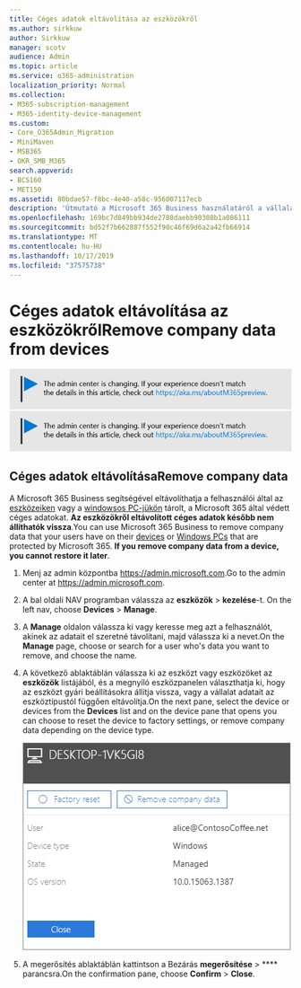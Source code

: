```yaml
---
title: Céges adatok eltávolítása az eszközökről
ms.author: sirkkuw
author: Sirkkuw
manager: scotv
audience: Admin
ms.topic: article
ms.service: o365-administration
localization_priority: Normal
ms.collection:
- M365-subscription-management
- M365-identity-device-management
ms.custom:
- Core_O365Admin_Migration
- MiniMaven
- MSB365
- OKR_SMB_M365
search.appverid:
- BCS160
- MET150
ms.assetid: 80bdae57-f8bc-4e40-a58c-956007117ecb
description: 'Útmutató a Microsoft 365 Business használatáról a vállalati adatok felhasználói eszközökről vagy Windows PC-ről történő eltávolításához. '
ms.openlocfilehash: 169bc7d849bb934de2788daebb90308b1a086111
ms.sourcegitcommit: bd52f7b662887f552f90c46f69d6a2a42fb66914
ms.translationtype: MT
ms.contentlocale: hu-HU
ms.lasthandoff: 10/17/2019
ms.locfileid: "37575738"
---
```

# <a name="remove-company-data-from-devices"></a><span data-ttu-id="6ec2d-103">Céges adatok eltávolítása az eszközökről</span><span class="sxs-lookup"><span data-stu-id="6ec2d-103">Remove company data from devices</span></span>

<span data-ttu-id="6ec2d-104">[![Label, hogy tudd, az admin központ változik, és találsz további részleteket a aka.ms/aboutM365preview.](media/m365admincenterchanging.png)](https://docs.microsoft.com/office365/admin/microsoft-365-admin-center-preview)</span><span class="sxs-lookup"><span data-stu-id="6ec2d-104">[![Label to let you know the admin center is changing and you can find more details at aka.ms/aboutM365preview.](media/m365admincenterchanging.png)](https://docs.microsoft.com/office365/admin/microsoft-365-admin-center-preview)</span></span>

## <a name="remove-company-data"></a><span data-ttu-id="6ec2d-105">Céges adatok eltávolítása</span><span class="sxs-lookup"><span data-stu-id="6ec2d-105">Remove company data</span></span>

<span data-ttu-id="6ec2d-p101">A Microsoft 365 Business segítségével eltávolíthatja a felhasználói által az [eszközeiken](app-protection-settings-for-android-and-ios.md) vagy a [windowsos PC-jükön](protection-settings-for-windows-10-devices.md) tárolt, a Microsoft 365 által védett céges adatokat. **Az eszközökről eltávolított céges adatok később nem állíthatók vissza**.</span><span class="sxs-lookup"><span data-stu-id="6ec2d-p101">You can use Microsoft 365 Business to remove company data that your users have on their [devices](app-protection-settings-for-android-and-ios.md) or [Windows PCs](protection-settings-for-windows-10-devices.md) that are protected by Microsoft 365. **If you remove company data from a device, you cannot restore it later**.</span></span> 
  
1. <span data-ttu-id="6ec2d-108">Menj az admin központba <a href="https://go.microsoft.com/fwlink/p/?linkid=837890" target="_blank">https://admin.microsoft.com</a>.</span><span class="sxs-lookup"><span data-stu-id="6ec2d-108">Go to the admin center at <a href="https://go.microsoft.com/fwlink/p/?linkid=837890" target="_blank">https://admin.microsoft.com</a>.</span></span>
    
2. <span data-ttu-id="6ec2d-109">A bal oldali NAV programban válassza az **eszközök** \> **kezelése**-t.  </span><span class="sxs-lookup"><span data-stu-id="6ec2d-109">On the left nav, choose **Devices**  \> **Manage**.</span></span>
  
3. <span data-ttu-id="6ec2d-110">A **Manage** oldalon válassza ki vagy keresse meg azt a felhasználót, akinek az adatait el szeretné távolítani, majd válassza ki a nevet.</span><span class="sxs-lookup"><span data-stu-id="6ec2d-110">On the **Manage** page, choose or search for a user who's data you want to remove, and choose the name.</span></span> 
    
4. <span data-ttu-id="6ec2d-111">A következő ablaktáblán válassza ki az eszközt vagy eszközöket az **eszközök** listájából, és a megnyíló eszközpanelen választhatja ki, hogy az eszközt gyári beállításokra állítja vissza, vagy a vállalat adatait az eszköztípustól függően eltávolítja.</span><span class="sxs-lookup"><span data-stu-id="6ec2d-111">On the next pane, select the device or devices from the **Devices** list and on the device pane that opens you can choose to reset the device to factory settings, or remove company data depending on the device type.</span></span> 
    
    ![On the remove comapany data pane, select the device from which you want to remove the data.](media/resetorremove.png)
  
5. <span data-ttu-id="6ec2d-113">A megerősítés ablaktáblán kattintson a Bezárás **megerősítése** \> \*\*\*\* parancsra.</span><span class="sxs-lookup"><span data-stu-id="6ec2d-113">On the confirmation pane, choose **Confirm** \> **Close**.</span></span>
    


